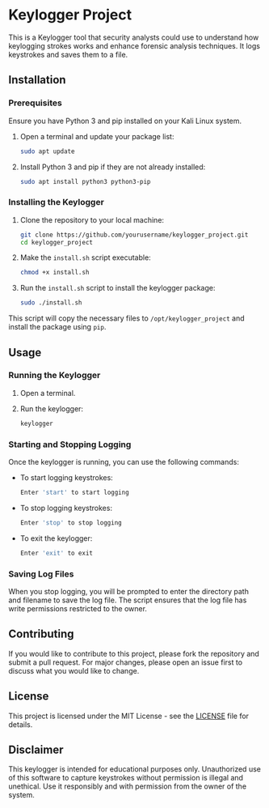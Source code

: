 # Keylogger Project

This is a Keylogger tool that security analysts could use to understand how keylogging strokes works and enhance forensic analysis techniques. It logs keystrokes and saves them to a file.

## Installation

### Prerequisites

Ensure you have Python 3 and pip installed on your Kali Linux system.

1. Open a terminal and update your package list:
    ```bash
    sudo apt update
    ```

2. Install Python 3 and pip if they are not already installed:
    ```bash
    sudo apt install python3 python3-pip
    ```

### Installing the Keylogger

1. Clone the repository to your local machine:
    ```bash
    git clone https://github.com/yourusername/keylogger_project.git
    cd keylogger_project
    ```

2. Make the `install.sh` script executable:
    ```bash
    chmod +x install.sh
    ```

3. Run the `install.sh` script to install the keylogger package:
    ```bash
    sudo ./install.sh
    ```

This script will copy the necessary files to `/opt/keylogger_project` and install the package using `pip`.

## Usage

### Running the Keylogger

1. Open a terminal.

2. Run the keylogger:
    ```bash
    keylogger
    ```

### Starting and Stopping Logging

Once the keylogger is running, you can use the following commands:

- To start logging keystrokes:
    ```bash
    Enter 'start' to start logging
    ```

- To stop logging keystrokes:
    ```bash
    Enter 'stop' to stop logging
    ```

- To exit the keylogger:
    ```bash
    Enter 'exit' to exit
    ```

### Saving Log Files

When you stop logging, you will be prompted to enter the directory path and filename to save the log file. The script ensures that the log file has write permissions restricted to the owner.

## Contributing

If you would like to contribute to this project, please fork the repository and submit a pull request. For major changes, please open an issue first to discuss what you would like to change.

## License

This project is licensed under the MIT License - see the [LICENSE](LICENSE) file for details.

## Disclaimer

This keylogger is intended for educational purposes only. Unauthorized use of this software to capture keystrokes without permission is illegal and unethical. Use it responsibly and with permission from the owner of the system.
